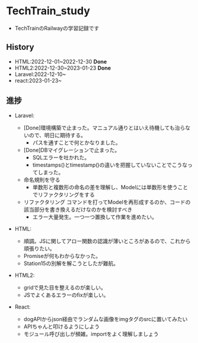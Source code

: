 # TechTrain_study
- TechTrainのRailwayの学習記録です

## History
- HTML:2022-12-01~2022-12-30 **Done**
- HTML2:2022-12-30~2023-01-23 **Done**
- Laravel:2022-12-10~
- react:2023-01-23~

## 進捗
- Laravel:
    - [Done]環境構築で止まった。マニュアル通りとはいえ待機しても治らないので、明日に期待する。
        - パスを通すことで何とかなりました。
    - [Done]DBマイグレーションで止まった。
        - SQLエラーを吐かれた。
        - timestamps()とtimestamp()の違いを把握していないことでこうなってしまった。
    - 命名規則を守る
        - 単数形と複数形の命名の差を理解し、Modelには単数形を使うことでリファクタリングをする   
    - リファクタリング
        コマンドを打ってModelを再形成するのか、コードの該当部分を書き換えるだけなのかを検討すべき
        - エラー大量発生。一つ一つ置換して作業を進めたい。
- HTML:
    - 順調。JSに関してアロー関数の認識が薄いところがあるので、これから頑張りたい。
    - Promiseが何もわからなかった。
    - Station15の別解を解こうとしたが難航。
    
- HTML2:
    - gridで見た目を整えるのが楽しい。
    - JSでよくあるエラーのfixが楽しい。

- React:
    - dogAPIからjson経由でランダムな画像をimgタグのsrcに置いてみたい
    - APIちゃんと叩けるようにしよう
    - モジュール呼び出しが頻雑。importをよく理解しましょう